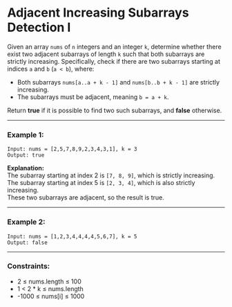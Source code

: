 # Adjacent Increasing Subarrays Detection I

Given an array `nums` of `n` integers and an integer `k`, determine whether there exist two adjacent subarrays of length `k` such that both subarrays are strictly increasing. Specifically, check if there are two subarrays starting at indices `a` and `b` (`a < b`), where:

- Both subarrays `nums[a..a + k - 1]` and `nums[b..b + k - 1]` are strictly increasing.
- The subarrays must be adjacent, meaning `b = a + k`.

Return **true** if it is possible to find two such subarrays, and **false** otherwise.

---

### Example 1:

```
Input: nums = [2,5,7,8,9,2,3,4,3,1], k = 3
Output: true
```

**Explanation:**  
The subarray starting at index 2 is `[7, 8, 9]`, which is strictly increasing.  
The subarray starting at index 5 is `[2, 3, 4]`, which is also strictly increasing.  
These two subarrays are adjacent, so the result is true.

---

### Example 2:

```
Input: nums = [1,2,3,4,4,4,4,5,6,7], k = 5
Output: false
```

---

### Constraints:

- 2 ≤ nums.length ≤ 100
- 1 < 2 \* k ≤ nums.length
- -1000 ≤ nums[i] ≤ 1000
